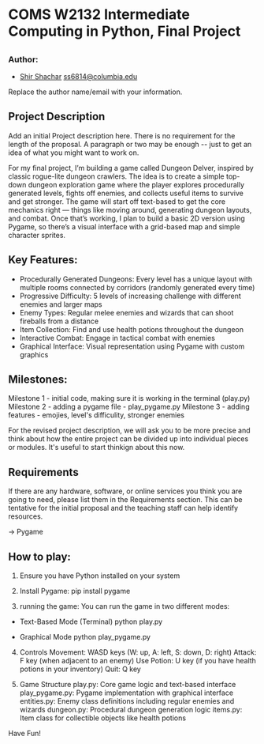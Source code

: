 # COMS W2132 Intermediate Computing in Python, Final Project 
## <Dungeon Delver: A Rogue-lite Dungeon Crawler>

### Author:
- [Shir Shachar](https://github.com/ShirShachar) <ss6814@columbia.edu>
 
Replace the author name/email with your information.

## Project Description
Add an initial Project description here. There is no requirement for the length of the proposal. A paragraph or two may be enough -- just to get an idea of what you might want to work on. 

For my final project, I’m building a game called Dungeon Delver, inspired by classic rogue-lite dungeon crawlers. The idea is to create a simple top-down dungeon exploration game where the player explores procedurally generated levels, fights off enemies, and collects useful items to survive and get stronger. The game will start off text-based to get the core mechanics right — things like moving around, generating dungeon layouts, and combat. Once that’s working, I plan to build a basic 2D version using Pygame, so there’s a visual interface with a grid-based map and simple character sprites.

## Key Features:
* Procedurally Generated Dungeons: Every level has a unique layout with multiple rooms connected by corridors (randomly generated every time)
* Progressive Difficulty: 5 levels of increasing challenge with different enemies and larger maps
* Enemy Types: Regular melee enemies and wizards that can shoot fireballs from a distance
* Item Collection: Find and use health potions throughout the dungeon
* Interactive Combat: Engage in tactical combat with enemies
* Graphical Interface: Visual representation using Pygame with custom graphics
 
## Milestones: 
Milestone 1 - initial code, making sure it is working in the terminal (play.py)
Milestone 2 - adding a pygame file - play_pygame.py
Milestone 3 - adding features - emojies, level's difficulity, stronger enemies


For the revised project description, we will ask you to be more precise and think about how the entire project can be divided up into individual pieces or modules. It's useful to start thinkign about this now.

## Requirements 
If there are any hardware, software, or online services you think you are going to need, please list them in the Requirements section. This can be tentative for the initial proposal and the teaching staff can help identify resources.

-> Pygame

## How to play: 
1. Ensure you have Python installed on your system
2. Install Pygame:
   pip install pygame

3. running the game: 
You can run the game in two different modes:
 - Text-Based Mode (Terminal)
    python play.py

- Graphical Mode
    python play_pygame.py

4. Controls
Movement: WASD keys (W: up, A: left, S: down, D: right)
Attack: F key (when adjacent to an enemy)
Use Potion: U key (if you have health potions in your inventory)
Quit: Q key

5. Game Structure
play.py: Core game logic and text-based interface
play_pygame.py: Pygame implementation with graphical interface
entities.py: Enemy class definitions including regular enemies and wizards
dungeon.py: Procedural dungeon generation logic
items.py: Item class for collectible objects like health potions


Have Fun!


